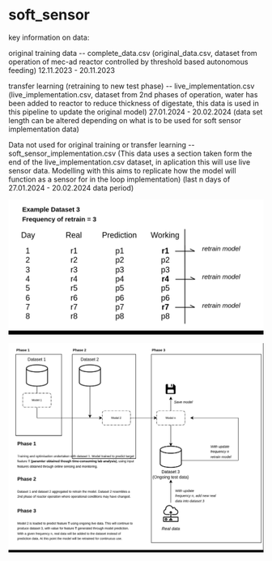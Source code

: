 # soft_sensor
key information on data:

original training data -- complete_data.csv 
(original_data.csv, dataset from operation of mec-ad reactor controlled by threshold based autonomous feeding)
12.11.2023 - 20.11.2023 


transfer learning (retraining to new test phase) -- live_implementation.csv
(live_implementation.csv, dataset from 2nd phases of operation, water has been added to reactor to reduce thickness of digestate, this data is used in this pipeline to update the original model)
27.01.2024 - 20.02.2024 (data set length can be altered depending on what is to be used for soft sensor implementation data)


Data not used for original training or transfer learning -- soft_sensor_implementation.csv 
(This data uses a section taken form the end of the live_implementation.csv dataset, in aplication this will use live sensor data. Modelling with this aims to replicate how the model will function as a sensor for in the loop implementation)
(last n days of 27.01.2024 - 20.02.2024 data period)


![Retrain Plan](images/retrain_plan.png)



![Soft Sensor Pipeline](images/soft_sensor_pipline.png)
